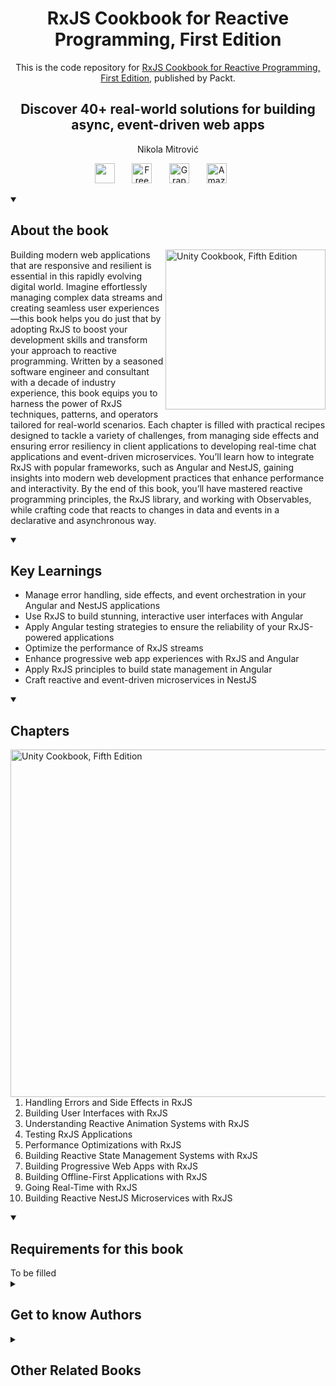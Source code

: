 <h1 align="center">
RxJS Cookbook for Reactive Programming, First Edition</h1>
<p align="center">This is the code repository for <a href ="https://www.packtpub.com/en-us/product/rxjs-cookbook-for-reactive-programming-first-edition/9781788624053"> RxJS Cookbook for Reactive Programming, First Edition</a>, published by Packt.
</p>

<h2 align="center">
Discover 40+ real-world solutions for building async, event-driven web apps 
</h2>
<p align="center">
Nikola Mitrović </p>

<p align="center">
   <a href="https://www.packtpub.com/en-in/product/rxjs-cookbook-for-reactive-programming-9781788625319" alt="Discord" title="Learn more on the Discord server"><img width="32px" src="https://cliply.co/wp-content/uploads/2021/08/372108630_DISCORD_LOGO_400.gif"/></a>
  &#8287;&#8287;&#8287;&#8287;&#8287;
  <a href="https://packt.link/free-ebook/9781788624053"><img width="32px" alt="Free PDF" title="Free PDF" src="https://cdn-icons-png.flaticon.com/512/4726/4726010.png"/></a>
 &#8287;&#8287;&#8287;&#8287;&#8287;
  <a href="https://packt.link/gbp/9781788624053"><img width="32px" alt="Graphic Bundle" title="Graphic Bundle" src="https://cdn-icons-png.flaticon.com/512/2659/2659360.png"/></a>
  &#8287;&#8287;&#8287;&#8287;&#8287;
   <a href="https://www.amazon.com/RxJS-Cookbook-Reactive-Programming-event-driven-ebook/dp/B0DY7DJ8NN"><img width="32px" alt="Amazon" title="Get your copy" src="https://cdn-icons-png.flaticon.com/512/15466/15466027.png"/></a>
  &#8287;&#8287;&#8287;&#8287;&#8287;
</p>
<details open> 
  <summary><h2>About the book</summary>
<a href="https://www.packtpub.com/product/unity-cookbook-fifth-edition/9781805123026">
<img src="https://content.packt.com/B09031/cover_image_small.jpg" alt="Unity Cookbook, Fifth Edition" height="256px" align="right">
</a>

Building modern web applications that are responsive and resilient is essential in this rapidly evolving digital world. Imagine effortlessly managing complex data streams and creating seamless user experiences—this book helps you do just that by adopting RxJS to boost your development skills and transform your approach to reactive programming.
Written by a seasoned software engineer and consultant with a decade of industry experience, this book equips you to harness the power of RxJS techniques, patterns, and operators tailored for real-world scenarios. Each chapter is filled with practical recipes designed to tackle a variety of challenges, from managing side effects and ensuring error resiliency in client applications to developing real-time chat applications and event-driven microservices. You’ll learn how to integrate RxJS with popular frameworks, such as Angular and NestJS, gaining insights into modern web development practices that enhance performance and interactivity.
By the end of this book, you’ll have mastered reactive programming principles, the RxJS library, and working with Observables, while crafting code that reacts to changes in data and events in a declarative and asynchronous way.</details>
<details open> 
  <summary><h2>Key Learnings</summary>
<ul>

<li>Manage error handling, side effects, and event orchestration in your Angular and NestJS applications</li>

<li>Use RxJS to build stunning, interactive user interfaces with Angular</li>

<li>Apply Angular testing strategies to ensure the reliability of your RxJS-powered applications</li>

<li>Optimize the performance of RxJS streams</li>

<li>Enhance progressive web app experiences with RxJS and Angular</li>

<li>Apply RxJS principles to build state management in Angular</li>

<li>Craft reactive and event-driven microservices in NestJS</li>

</ul>

  </details>

<details open> 
  <summary><h2>Chapters</summary>
     <img src="https://cliply.co/wp-content/uploads/2020/02/372002150_DOCUMENTS_400px.gif" alt="Unity Cookbook, Fifth Edition" height="556px" align="right">
<ol>

  <li>Handling Errors and Side Effects in RxJS</li>

  <li>Building User Interfaces with RxJS</li>

  <li>Understanding Reactive Animation Systems with RxJS</li>

  <li>Testing RxJS Applications</li>

  <li>Performance Optimizations with RxJS</li>

  <li>Building Reactive State Management Systems with RxJS</li>

  <li>Building Progressive Web Apps with RxJS </li>

  <li>Building Offline-First Applications with RxJS </li>

  <li>Going Real-Time with RxJS</li>

  <li>Building Reactive NestJS Microservices with RxJS</li>

</ol>

</details>


<details open> 
  <summary><h2>Requirements for this book</summary>
To be filled
  </details>
    


<details> 
  <summary><h2>Get to know Authors</h2></summary>

_Nikola Mitrović _ Nikola Mitrović is a seasoned software engineer and consultant with experience that spans nearly a decade, with technical expertise in micro-frontend architecture and web performance, as well as technologies such as Angular, React, Next.js, Node.js, NestJS, NX, and AWS. He is an enthusiastic public speaker and has presented at some of the world's largest tech conferences, sharing his passion for crafting exceptional web experiences. He has business domain expertise in EdTech, HealthTech, and Digital Identity.
For the last couple of years, Nikola has been in leadership roles, inspiring a culture of technical excellence, continuous learning, collaboration, and psychological safety within the organization. He strongly believes in leading with empathy, honesty, and passion, empowering teams with trust and autonomy. 
Prior to this, Nikola was a partner, technical architect, and development lead at Vega IT, where he was recognized as the company's MVP for three consecutive years (2022-2024).



</details>
<details> 
  <summary><h2>Other Related Books</h2></summary>
<ul>

  <li><a href="https://www.packtpub.com/en-us/product/reactive-patterns-with-rxjs-and-angular-signals--second-edition/9781835087701">Reactive Patterns with RxJS and Angular Signals , Second Edition</a></li>

  <li><a href="https://www.packtpub.com/en-us/product/effective-angular-first-edition/9781805125532">Effective Angular, First Edition</a></li>
 
</ul>

</details>
